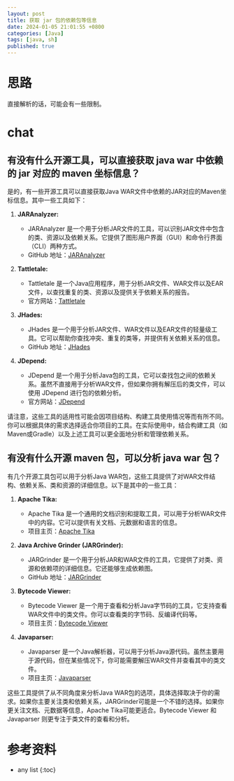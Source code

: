```yaml
---
layout: post
title: 获取 jar 包的依赖包等信息
date: 2024-01-05 21:01:55 +0800
categories: [Java]
tags: [java, sh]
published: true
---
```


# 思路

直接解析的话，可能会有一些限制。



# chat

## 有没有什么开源工具，可以直接获取 java war 中依赖的 jar 对应的 maven 坐标信息？

是的，有一些开源工具可以直接获取Java WAR文件中依赖的JAR对应的Maven坐标信息。其中一些工具如下：

1. **JARAnalyzer:**
   - JARAnalyzer 是一个用于分析JAR文件的工具，可以识别JAR文件中包含的类、资源以及依赖关系。它提供了图形用户界面（GUI）和命令行界面（CLI）两种方式。
   - GitHub 地址：[JARAnalyzer](https://github.com/skyscreamer/JARAnalyzer)

2. **Tattletale:**
   - Tattletale 是一个Java应用程序，用于分析JAR文件、WAR文件以及EAR文件，以查找重复的类、资源以及提供关于依赖关系的报告。
   - 官方网站：[Tattletale](http://www.jboss.org/tattletale)

3. **JHades:**
   - JHades 是一个用于分析JAR文件、WAR文件以及EAR文件的轻量级工具。它可以帮助你查找冲突、重复的类等，并提供有关依赖关系的信息。
   - GitHub 地址：[JHades](https://github.com/peter-lawrey/Java-Thread-Affinity)

4. **JDepend:**
   - JDepend 是一个用于分析Java包的工具，它可以查找包之间的依赖关系。虽然不直接用于分析WAR文件，但如果你拥有解压后的类文件，可以使用 JDepend 进行包的依赖分析。
   - 官方网站：[JDepend](https://github.com/clarkware/jdepend)

请注意，这些工具的适用性可能会因项目结构、构建工具使用情况等而有所不同。你可以根据具体的需求选择适合你项目的工具。在实际使用中，结合构建工具（如Maven或Gradle）以及上述工具可以更全面地分析和管理依赖关系。

## 有没有什么开源 maven 包，可以分析 java war 包？

有几个开源工具包可以用于分析Java WAR包，这些工具提供了对WAR文件结构、依赖关系、类和资源的详细信息。以下是其中的一些工具：

1. **Apache Tika:**
   - Apache Tika 是一个通用的文档识别和提取工具，可以用于分析WAR文件中的内容。它可以提供有关文档、元数据和语言的信息。
   - 项目主页：[Apache Tika](https://tika.apache.org/)

2. **Java Archive Grinder (JARGrinder):**
   - JARGrinder 是一个用于分析JAR和WAR文件的工具，它提供了对类、资源和依赖项的详细信息。它还能够生成依赖图。
   - GitHub 地址：[JARGrinder](https://github.com/Netflix-Skunkworks/jar-grinder)

3. **Bytecode Viewer:**
   - Bytecode Viewer 是一个用于查看和分析Java字节码的工具，它支持查看WAR文件中的类文件。你可以查看类的字节码、反编译代码等。
   - 项目主页：[Bytecode Viewer](https://bytecodeviewer.com/)

4. **Javaparser:**
   - Javaparser 是一个Java解析器，可以用于分析Java源代码。虽然主要用于源代码，但在某些情况下，你可能需要解压WAR文件并查看其中的类文件。
   - 项目主页：[Javaparser](https://javaparser.org/)

这些工具提供了从不同角度来分析Java WAR包的选项，具体选择取决于你的需求。如果你主要关注类和依赖关系，JARGrinder可能是一个不错的选择。如果你更关注文档、元数据等信息，Apache Tika可能更适合。Bytecode Viewer 和 Javaparser 则更专注于类文件的查看和分析。


# 参考资料


* any list
{:toc}